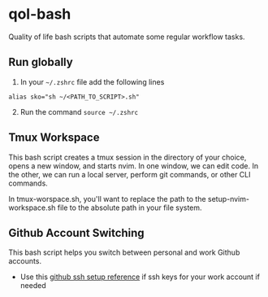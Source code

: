 # qol-bash
Quality of life bash scripts that automate some regular workflow tasks.

## Run globally
1) In your `~/.zshrc` file add the following lines
```
alias sko="sh ~/<PATH_TO_SCRIPT>.sh"
```
2) Run the command `source ~/.zshrc`

## Tmux Workspace
This bash script creates a tmux session in the directory of your choice, 
opens a new window, and starts nvim. In one window, we can edit code. In 
the other, we can run a local server, perform git commands, or other 
CLI commands.

In tmux-worspace.sh, you'll want to replace the path to the setup-nvim-workspace.sh file to the absolute path in your file system.

## Github Account Switching
This bash script helps you switch between personal and work Github accounts.
* Use this [github ssh setup reference](https://docs.github.com/en/authentication/connecting-to-github-with-ssh/generating-a-new-ssh-key-and-adding-it-to-the-ssh-agent) if ssh keys for your work account if needed
